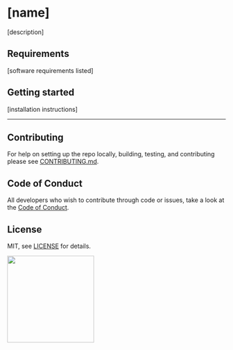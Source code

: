 # [name]

[description]


## Requirements

[software requirements listed]


## Getting started

[installation instructions]


---

## Contributing

For help on setting up the repo locally, building, testing, and contributing
please see [CONTRIBUTING.md](https://github.com/CodeforAustralia/standards/blob/master/templates/CONTRIBUTING.md).

## Code of Conduct

All developers who wish to contribute through code or issues, take a look at the
[Code of Conduct](https://github.com/CodeforAustralia/standards/blob/master/templates/CODE_OF_CONDUCT.md).

## License

MIT, see [LICENSE](https://github.com/CodeforAustralia/standards/blob/master/templates/LICENSE) for details.


<img src="https://codeforaustralia.org/wp-content/uploads/2017/11/Main-Logo-Black-1.png" width="200" />
